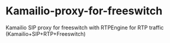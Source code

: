 # Kamailio-proxy-for-freeswitch
Kamailio SIP proxy for freeswitch with RTPEngine for RTP traffic (Kamailio+SIP+RTP+Freeswitch) 
